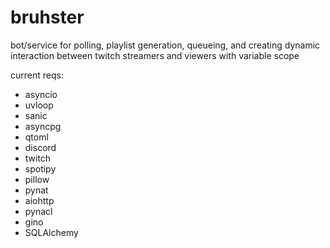 # bruhster
 bot/service for polling, playlist generation, queueing, and creating dynamic interaction between twitch streamers and viewers with variable scope

current reqs:
- asyncio
- uvloop
- sanic
- asyncpg
- qtoml
- discord
- twitch
- spotipy
- pillow
- pynat
- aiohttp
- pynacl
- gino
- SQLAlchemy
